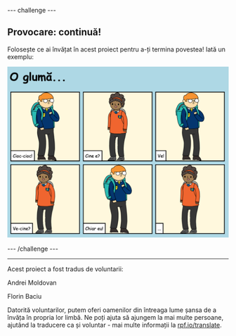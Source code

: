 --- challenge ---

## Provocare: continuă!

Folosește ce ai învățat în acest proiect pentru a-ți termina povestea! Iată un exemplu:

![captură de ecran](images/story-final.png)

--- /challenge ---


***
Acest proiect a fost tradus de voluntarii:

Andrei Moldovan

Florin Baciu

Datorită voluntarilor, putem oferi oamenilor din întreaga lume șansa de a învăța în propria lor limbă. Ne poți ajuta să ajungem la mai multe persoane, ajutând la traducere ca și voluntar - mai multe informații la [rpf.io/translate](https://rpf.io/translate).